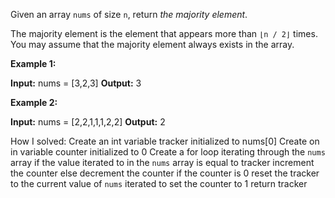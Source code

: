 Given an array `nums` of size `n`, return _the majority element_.

The majority element is the element that appears more than `⌊n / 2⌋` times. You may assume that the majority element always exists in the array.

**Example 1:**

**Input:** nums = [3,2,3]
**Output:** 3

**Example 2:**

**Input:** nums = [2,2,1,1,1,2,2]
**Output:** 2

How I solved:
	Create an int variable tracker initialized to nums[0]
	Create on in variable counter initialized to 0
	Create a for loop iterating through the `nums` array
			if the value iterated to in the `nums` array is equal to tracker
			increment the counter
		else
			decrement the counter
			if the counter is 0
				reset the tracker to the current value of `nums` iterated to
				set the counter to 1
	return tracker